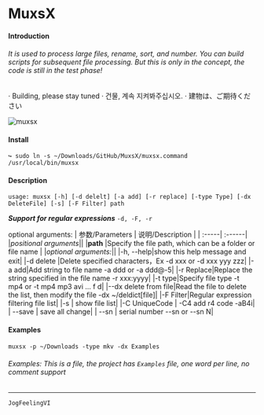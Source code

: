 # MuxsX
#### Introduction

###### It is used to process large files, rename, sort, and number. You can build scripts for subsequent file processing. But this is only in the concept, the code is still in the test phase!

 · Building, please stay tuned
 · 건물, 계속 지켜봐주십시오.
 · 建物は、ご期待ください

![muxsx](https://i.loli.net/2021/08/25/uEzdDFBRhIsJKxM.png)

#### Install

```
↪ sudo ln -s ~/Downloads/GitHub/MuxsX/muxsx.command /usr/local/bin/muxsx
```

#### Description
 `usage: muxsx [-h] [-d delelt] [-a add] [-r replace] [-type Type] [-dx DeleteFile] [-s] [-F Filter] path`

 ***Support for regular expressions*** `-d, -F, -r`


 optional arguments:
  | 参数/Parameters | 说明/Description |
  | :-----| :------|
  |*positional arguments*||
  |**path** |Specify the file path, which can be a folder or file name |
  |*optional arguments:*||
  |-h, --help|show this help message and exit|
  |-d delete |Delete specified characters，Ex -d xxx or -d xxx yyy zzz|
  |-a add|Add string to file name -a ddd or -a ddd@-5|
  |-r Replace|Replace the string specified in the file name -r xxx:yyyy|
  |-t type|Specify file type -t mp4 or -t mp4 mp3 avi ... f d|
  |--dx delete from file|Read the file to delete the list, then modify the file -dx ~/deldict[file]|
  |-F Filter|Regular expression filtering file list|
  |-s | show file list|
  |-C UniqueCode | -C4 add r4 code -aB4i|
  | --save | save all change|
  | --sn | serial number --sn or --sn N|

#### Examples
```
muxsx -p ~/Downloads -type mkv -dx Examples
```
###### Examples: This is a file, the project has `Examples` file, one word per line, no comment support


------
 `JogFeelingVI`

